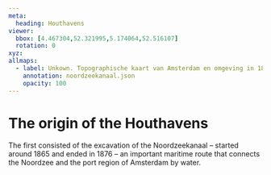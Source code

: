 ```yaml
---
meta:
  heading: Houthavens
viewer:
  bbox: [4.467304,52.321995,5.174064,52.516107]
  rotation: 0
xyz:
allmaps:
  - label: Unkown. Topographische kaart van Amsterdam en omgeving in 1850. Scale 1:50000. National Archief.
    annotation: noordzeekanaal.json
    opacity: 100
---
```

# The origin of the Houthavens
The first consisted of the excavation of the Noordzeekanaal – started around 1865 and ended in 1876 – an important maritime route that connects the Noordzee and the port region of Amsterdam by water.
